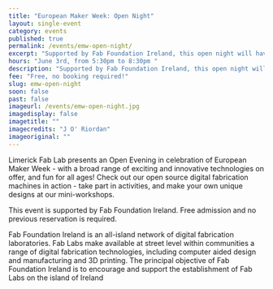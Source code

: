 ```yaml
---
title: "European Maker Week: Open Night"
layout: single-event
category: events
published: true
permalink: /events/emw-open-night/
excerpt: "Supported by Fab Foundation Ireland, this open night will have tutorials and activities on 3D printing, laser cutting, and much more"
hours: "June 3rd, from 5:30pm to 8:30pm "
description: "Supported by Fab Foundation Ireland, this open night will have tutorials and activities on 3D printing, laser cutting, and much more"
fee: "Free, no booking required!"
slug: emw-open-night
soon: false
past: false
imageurl: /events/emw-open-night.jpg
imagedisplay: false
imagetitle: ""
imagecredits: "J O' Riordan"
imageoriginal: ""
---
```


Limerick Fab Lab presents an Open Evening in celebration of European Maker Week - with a broad range of exciting and innovative technologies on offer, and fun for all ages! Check out our open source digital fabrication machines in action - take part in activities, and make your own unique designs at our mini-workshops.

This event is supported by Fab Foundation Ireland. Free admission and no previous reservation is required.

Fab Foundation Ireland is an all-island network of digital fabrication laboratories. Fab Labs make available at street level within communities a range of digital fabrication technologies, including computer aided design and manufacturing and 3D printing. The principal objective of Fab Foundation Ireland is to encourage and support the establishment of Fab Labs on the island of Ireland
